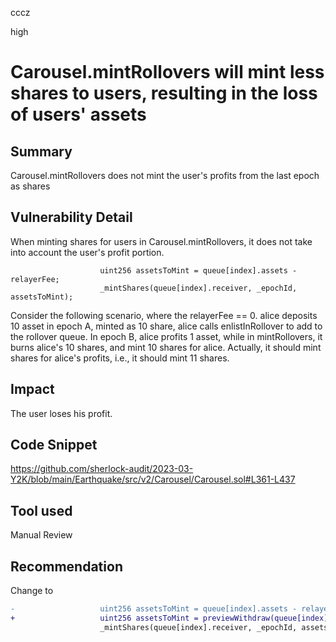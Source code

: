 cccz

high

# Carousel.mintRollovers will mint less shares to users, resulting in the loss of users' assets

## Summary
Carousel.mintRollovers does not mint the user's profits from the last epoch as shares
## Vulnerability Detail
When minting shares for users in Carousel.mintRollovers, it does not take into account the user's profit portion.

```solidity
                    uint256 assetsToMint = queue[index].assets - relayerFee;
                    _mintShares(queue[index].receiver, _epochId, assetsToMint);
```
Consider the following scenario, where the relayerFee == 0.
alice deposits 10 asset in epoch A, minted as 10 share, alice calls enlistInRollover to add to the rollover queue.
In epoch B, alice profits 1 asset, while in mintRollovers, it burns alice's 10 shares, and mint 10 shares for alice. 
Actually, it should mint shares for alice's profits, i.e., it should mint 11 shares.
## Impact
The user loses his profit.
## Code Snippet
https://github.com/sherlock-audit/2023-03-Y2K/blob/main/Earthquake/src/v2/Carousel/Carousel.sol#L361-L437
## Tool used

Manual Review

## Recommendation
Change to
```diff
-                   uint256 assetsToMint = queue[index].assets - relayerFee;
+                   uint256 assetsToMint = previewWithdraw(queue[index].epochId,queue[index].assets) - relayerFee; 
                    _mintShares(queue[index].receiver, _epochId, assetsToMint);
```